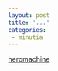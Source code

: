 ```yaml
---
layout: post
title: '...'
categories:
 - minutia
---
```


<a href="http://www.heromachine.com/heromachine.html">heromachine</a>

